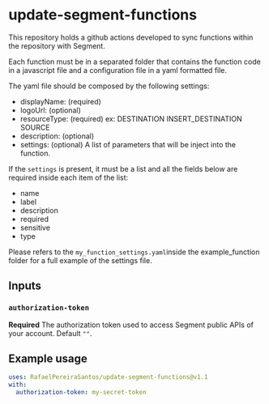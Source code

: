 # update-segment-functions
This repository holds a github actions developed to sync functions within the repository with Segment.

Each function must be in a separated folder that contains the function code in a javascript file and a configuration
file in a yaml formatted file.

The yaml file should be composed by the following settings:
- displayName: (required)
- logoUrl: (optional)
- resourceType: (required) ex: DESTINATION INSERT_DESTINATION SOURCE
- description: (optional)
- settings: (optional) A list of parameters that will be inject into the function.

If the `settings` is present, it must be a list and all the fields below are required inside each item of the list:
- name
- label
- description
- required
- sensitive
- type

Please refers to the `my_function_settings.yaml`inside the example_function folder for a full example of the settings file.

## Inputs

### `authorization-token`

**Required** The authorization token used to access Segment public APIs of your account. Default `""`.

## Example usage

```yaml
uses: RafaelPereiraSantos/update-segment-functions@v1.1
with:
  authorization-token: my-secret-token
```